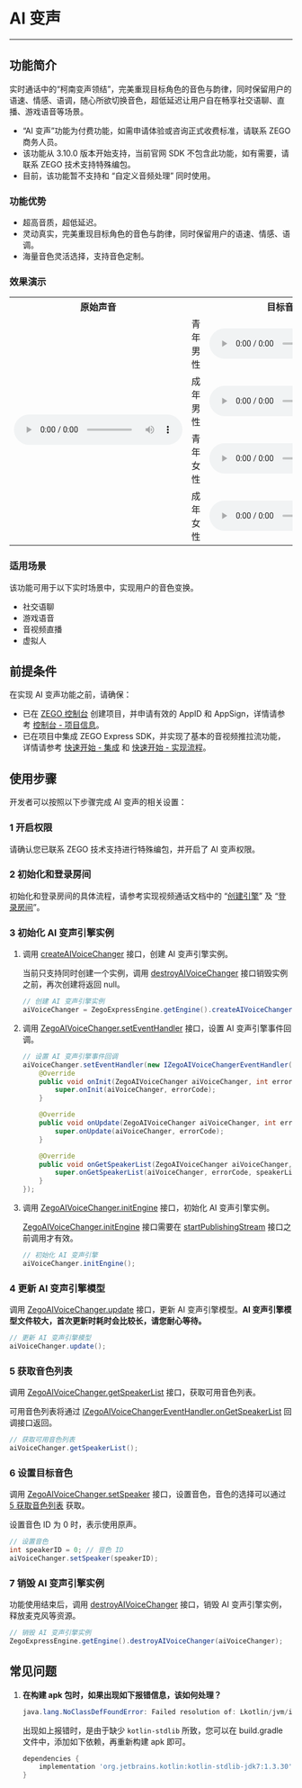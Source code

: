 # AI 变声

- - -

## 功能简介

实时通话中的“柯南变声领结”，完美重现目标角色的音色与韵律，同时保留用户的语速、情感、语调，随心所欲切换音色，超低延迟让用户自在畅享社交语聊、直播、游戏语音等场景。

<Warning title="注意">

- “AI 变声”功能为付费功能，如需申请体验或咨询正式收费标准，请联系 ZEGO 商务人员。
- 该功能从 3.10.0 版本开始支持，当前官网 SDK 不包含此功能，如有需要，请联系 ZEGO 技术支持特殊编包。
- 目前，该功能暂不支持和 “自定义音频处理” 同时使用。
</Warning>

### 功能优势

- 超高音质，超低延迟。
- 灵动真实，完美重现目标角色的音色与韵律，同时保留用户的语速、情感、语调。
- 海量音色灵活选择，支持音色定制。

### 效果演示

<table>
  <colgroup>
    <col width="30%"/>
    <col width="10%"/>
    <col width="30%"/>
    <col width="30%"/>
  </colgroup>
<tbody><tr>
<th>原始声音</th>
<th colspan="2">目标音色</th>
<th>AI 变声后</th>
</tr>
<tr>
<td rowspan="4"><audio src="https://doc-media.zego.im/sdk-doc/doc/video/Express_Video_SDK/Audio/VoiceChanger/original_voice.wav" controls>您的浏览器不支持 audio 标签。</audio></td>
<td>青年男性</td>
<td><audio src="https://doc-media.zego.im/sdk-doc/doc/video/Express_Video_SDK/Audio/VoiceChanger/young_male_target_voice.wav" controls>您的浏览器不支持 audio 标签。</audio></td>
<td><audio src="https://doc-media.zego.im/sdk-doc/doc/video/Express_Video_SDK/Audio/VoiceChanger/young_male_changer_voice.wav" controls>您的浏览器不支持 audio 标签。</audio></td>
</tr>
<tr>
<td>成年男性</td>
<td><audio src="https://doc-media.zego.im/sdk-doc/doc/video/Express_Video_SDK/Audio/VoiceChanger/adult_male_target_voice.wav" controls>您的浏览器不支持 audio 标签。</audio></td>
<td><audio src="https://doc-media.zego.im/sdk-doc/doc/video/Express_Video_SDK/Audio/VoiceChanger/adult_male_changer_voice.wav" controls>您的浏览器不支持 audio 标签。</audio></td>
</tr>
<tr>
<td>青年女性</td>
<td><audio src="https://doc-media.zego.im/sdk-doc/doc/video/Express_Video_SDK/Audio/VoiceChanger/young_female_target_voice.wav" controls>您的浏览器不支持 audio 标签。</audio></td>
<td><audio src="https://doc-media.zego.im/sdk-doc/doc/video/Express_Video_SDK/Audio/VoiceChanger/young_female_changer_voice.wav" controls>您的浏览器不支持 audio 标签。</audio></td>
</tr>
<tr>
<td>成年女性</td>
<td><audio src="https://doc-media.zego.im/sdk-doc/doc/video/Express_Video_SDK/Audio/VoiceChanger/adult_female_target_voice.wav" controls>您的浏览器不支持 audio 标签。</audio></td>
<td><audio src="https://doc-media.zego.im/sdk-doc/doc/video/Express_Video_SDK/Audio/VoiceChanger/adult_female_changer_voice.wav" controls>您的浏览器不支持 audio 标签。</audio></td>
</tr>
</tbody></table>

### 适用场景

该功能可用于以下实时场景中，实现用户的音色变换。

- 社交语聊
- 游戏语音
- 音视频直播
- 虚拟人

## 前提条件

在实现 AI 变声功能之前，请确保：

- 已在 [ZEGO 控制台](https://console.zego.im) 创建项目，并申请有效的 AppID 和 AppSign，详情请参考 [控制台 - 项目信息](/console/project-info)。
- 已在项目中集成 ZEGO Express SDK，并实现了基本的音视频推拉流功能，详情请参考 [快速开始 - 集成](https://doc-zh.zego.im/article/3575) 和 [快速开始 - 实现流程](https://doc-zh.zego.im/article/7636)。


## 使用步骤

开发者可以按照以下步骤完成 AI 变声的相关设置：

### 1 开启权限

请确认您已联系 ZEGO 技术支持进行特殊编包，并开启了 AI 变声权限。

### 2 初始化和登录房间

初始化和登录房间的具体流程，请参考实现视频通话文档中的 “[创建引擎](https://doc-zh.zego.im/article/7636#CreateEngine)” 及 “[登录房间](https://doc-zh.zego.im/article/7636#LoginRoom)”。

### 3 初始化 AI 变声引擎实例

1. 调用 [createAIVoiceChanger](https://doc-zh.zego.im/article/api?doc=Express_Audio_SDK_API~java_android~class~ZegoExpressEngine#create-ai-voice-changer) 接口，创建 AI 变声引擎实例。

    当前只支持同时创建一个实例，调用 [destroyAIVoiceChanger](https://doc-zh.zego.im/article/api?doc=Express_Audio_SDK_API~java_android~class~ZegoExpressEngine#destroy-ai-voice-changer) 接口销毁实例之前，再次创建将返回 null。

    ```java
    // 创建 AI 变声引擎实例
    aiVoiceChanger = ZegoExpressEngine.getEngine().createAIVoiceChanger();
    ```

2. 调用 [ZegoAIVoiceChanger.setEventHandler](https://doc-zh.zego.im/article/api?doc=Express_Audio_SDK_API~java_android~class~ZegoAIVoiceChanger#set-event-handler) 接口，设置 AI 变声引擎事件回调。

    ```java
    // 设置 AI 变声引擎事件回调
    aiVoiceChanger.setEventHandler(new IZegoAIVoiceChangerEventHandler() {
        @Override
        public void onInit(ZegoAIVoiceChanger aiVoiceChanger, int errorCode) {
            super.onInit(aiVoiceChanger, errorCode);
        }

        @Override
        public void onUpdate(ZegoAIVoiceChanger aiVoiceChanger, int errorCode) {
            super.onUpdate(aiVoiceChanger, errorCode);
        }

        @Override
        public void onGetSpeakerList(ZegoAIVoiceChanger aiVoiceChanger, int errorCode, ArrayList<ZegoAIVoiceChangerSpeakerInfo> speakerList) {
            super.onGetSpeakerList(aiVoiceChanger, errorCode, speakerList);
        }
    });
    ```

3. 调用 [ZegoAIVoiceChanger.initEngine](https://doc-zh.zego.im/article/api?doc=Express_Audio_SDK_API~java_android~class~ZegoAIVoiceChanger#init-engine) 接口，初始化 AI 变声引擎实例。

    <Warning title="注意">


    [ZegoAIVoiceChanger.initEngine](https://doc-zh.zego.im/article/api?doc=Express_Audio_SDK_API~java_android~class~ZegoAIVoiceChanger#init-engine) 接口需要在 [startPublishingStream](https://doc-zh.zego.im/article/api?doc=Express_Audio_SDK_API~java_android~class~ZegoExpressEngine#start-publishing-stream) 接口之前调用才有效。
    </Warning>

    ```java
    // 初始化 AI 变声引擎
    aiVoiceChanger.initEngine();
    ```

### 4 更新 AI 变声引擎模型

调用 [ZegoAIVoiceChanger.update](https://doc-zh.zego.im/article/api?doc=Express_Audio_SDK_API~java_android~class~ZegoAIVoiceChanger#update) 接口，更新 AI 变声引擎模型。**AI 变声引擎模型文件较大，首次更新时耗时会比较长，请您耐心等待。**

```java
// 更新 AI 变声引擎模型
aiVoiceChanger.update();
```

### 5 获取音色列表

调用 [ZegoAIVoiceChanger.getSpeakerList](https://doc-zh.zego.im/article/api?doc=Express_Audio_SDK_API~java_android~class~ZegoAIVoiceChanger#get-speaker-list) 接口，获取可用音色列表。

可用音色列表将通过 [IZegoAIVoiceChangerEventHandler.onGetSpeakerList](https://doc-zh.zego.im/article/api?doc=Express_Audio_SDK_API~java_android~class~IZegoAIVoiceChangerEventHandler#on-get-speaker-list) 回调接口返回。

```java
// 获取可用音色列表
aiVoiceChanger.getSpeakerList();
```

### 6 设置目标音色

调用 [ZegoAIVoiceChanger.setSpeaker](https://doc-zh.zego.im/article/api?doc=Express_Audio_SDK_API~java_android~class~ZegoAIVoiceChanger#set-speaker) 接口，设置音色，音色的选择可以通过 [5 获取音色列表](https://doc-zh.zego.im/article/18437#3_5) 获取。

设置音色 ID 为 0 时，表示使用原声。

```java
// 设置音色
int speakerID = 0; // 音色 ID
aiVoiceChanger.setSpeaker(speakerID);
```

### 7 销毁 AI 变声引擎实例

功能使用结束后，调用 [destroyAIVoiceChanger](https://doc-zh.zego.im/article/api?doc=Express_Audio_SDK_API~java_android~class~ZegoExpressEngine#destroy-ai-voice-changer) 接口，销毁 AI 变声引擎实例，释放麦克风等资源。

```java
// 销毁 AI 变声引擎实例
ZegoExpressEngine.getEngine().destroyAIVoiceChanger(aiVoiceChanger);
```


## 常见问题

1. **在构建 apk 包时，如果出现如下报错信息，该如何处理？**

    ```java
    java.lang.NoClassDefFoundError: Failed resolution of: Lkotlin/jvm/internal/Intrinsics;
    ```
    出现如上报错时，是由于缺少 `kotlin-stdlib` 所致，您可以在 build.gradle 文件中，添加如下依赖，再重新构建 apk 即可。

    ```groovy
    dependencies {
        implementation 'org.jetbrains.kotlin:kotlin-stdlib-jdk7:1.3.30'
    }
    ```

<Content />


